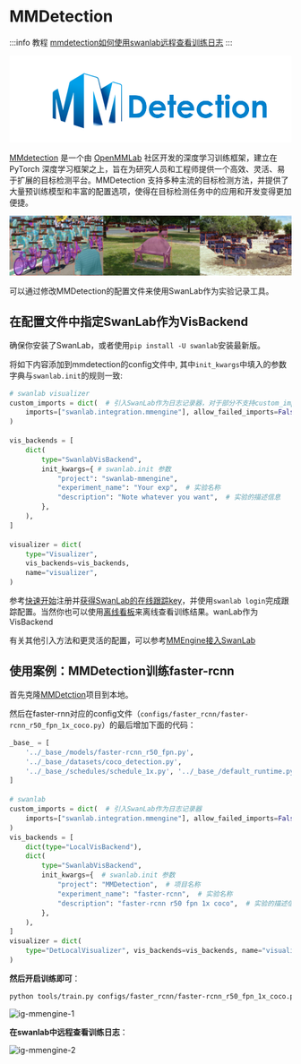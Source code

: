 # MMDetection

:::info 教程
[mmdetection如何使用swanlab远程查看训练日志](https://zhuanlan.zhihu.com/p/699058426)
:::

<div align="center">
<img src="/assets/integration-mmdetection.png" width=600>
</div>

[MMdetection](https://github.com/open-mmlab/mmdetection) 是一个由 [OpenMMLab](https://openmmlab.com/) 社区开发的深度学习训练框架，建立在 PyTorch 深度学习框架之上，旨在为研究人员和工程师提供一个高效、灵活、易于扩展的目标检测平台。MMDetection 支持多种主流的目标检测方法，并提供了大量预训练模型和丰富的配置选项，使得在目标检测任务中的应用和开发变得更加便捷。

<div align="center">
<img src="/assets/integration-mmdetection-intro.png">
</div>

可以通过修改MMDetection的配置文件来使用SwanLab作为实验记录工具。

## 在配置文件中指定SwanLab作为VisBackend

确保你安装了SwanLab，或者使用`pip install -U swanlab`安装最新版。

将如下内容添加到mmdetection的config文件中, 其中`init_kwargs`中填入的参数字典与`swanlab.init`的规则一致:

```python
# swanlab visualizer
custom_imports = dict(  # 引入SwanLab作为日志记录器，对于部分不支持custom_imports的项目可以直接初始化SwanlabVisBackend并加入vis_backends
    imports=["swanlab.integration.mmengine"], allow_failed_imports=False
)

vis_backends = [
    dict(
        type="SwanlabVisBackend",
        init_kwargs={ # swanlab.init 参数
            "project": "swanlab-mmengine",
            "experiment_name": "Your exp",  # 实验名称
            "description": "Note whatever you want",  # 实验的描述信息
        },
    ),
]

visualizer = dict(
    type="Visualizer",
    vis_backends=vis_backends,
    name="visualizer",
)
```

参考[快速开始](https://docs.swanlab.cn/zh/guide_cloud/general/quick-start.html)注册并[获得SwanLab的在线跟踪key](https://swanlab.cn/settings/overview)，并使用`swanlab login`完成跟踪配置。当然你也可以使用[离线看板](https://docs.swanlab.cn/zh/guide_cloud/self_host/offline-board.html)来离线查看训练结果。wanLab作为VisBackend

有关其他引入方法和更灵活的配置，可以参考[MMEngine接入SwanLab](https://docs.swanlab.cn/zh/guide_cloud/integration/integration-mmengine.html)

## 使用案例：MMDetection训练faster-rcnn

首先克隆[MMDetction](https://github.com/open-mmlab/mmdetection)项目到本地。

然后在faster-rnn对应的config文件（`configs/faster_rcnn/faster-rcnn_r50_fpn_1x_coco.py`）的最后增加下面的代码：

```python
_base_ = [
    '../_base_/models/faster-rcnn_r50_fpn.py',
    '../_base_/datasets/coco_detection.py',
    '../_base_/schedules/schedule_1x.py', '../_base_/default_runtime.py'
]

# swanlab
custom_imports = dict(  # 引入SwanLab作为日志记录器
    imports=["swanlab.integration.mmengine"], allow_failed_imports=False
)
vis_backends = [
    dict(type="LocalVisBackend"),
    dict(
        type="SwanlabVisBackend",
        init_kwargs={  # swanlab.init 参数
            "project": "MMDetection",  # 项目名称
            "experiment_name": "faster-rcnn",  # 实验名称
            "description": "faster-rcnn r50 fpn 1x coco",  # 实验的描述信息
        },
    ),
]
visualizer = dict(
    type="DetLocalVisualizer", vis_backends=vis_backends, name="visualizer"
)
```

**然后开启训练即可**：

```bash
python tools/train.py configs/faster_rcnn/faster-rcnn_r50_fpn_1x_coco.py
```

![ig-mmengine-1](/assets/ig-mmengine-1.png)

**在swanlab中远程查看训练日志**：

![ig-mmengine-2](/assets/ig-mmengine-2.png)
